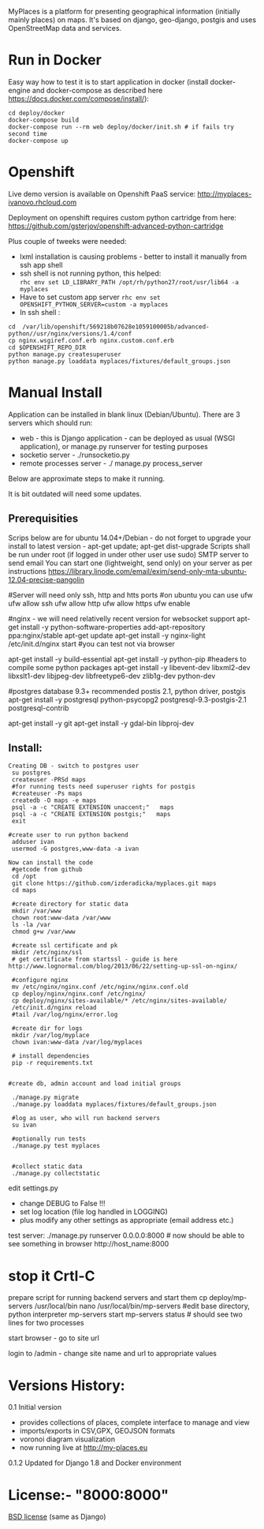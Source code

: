 MyPlaces is a platform for presenting geographical information (initially mainly places) on maps.
It's based on django, geo-django, postgis and uses OpenStreetMap data and services.

Run in Docker
=============
Easy way how to test it is to start application in docker (install docker-engine and docker-compose as described here https://docs.docker.com/compose/install/):

```
cd deploy/docker
docker-compose build
docker-compose run --rm web deploy/docker/init.sh # if fails try second time
docker-compose up

```

Openshift
=========

Live demo version is available on Openshift PaaS service:
http://myplaces-ivanovo.rhcloud.com

Deployment on openshift requires custom python cartridge from here: https://github.com/gsterjov/openshift-advanced-python-cartridge

Plus couple of tweeks were needed:
- lxml installation is causing problems - better to install it manually from ssh app shell
- ssh shell is not running python, this helped:   
    `rhc env set LD_LIBRARY_PATH /opt/rh/python27/root/usr/lib64 -a myplaces`
- Have to set custom app server
	  `rhc env set OPENSHIFT_PYTHON_SERVER=custom -a myplaces`
- In ssh shell :
```
cd  /var/lib/openshift/569218b07628e1059100005b/advanced-python//usr/nginx/versions/1.4/conf
cp nginx.wsgiref.conf.erb nginx.custom.conf.erb
cd $OPENSHIFT_REPO_DIR 
python manage.py createsuperuser
python manage.py loaddata myplaces/fixtures/default_groups.json

```

Manual Install
==============
Application can be installed in blank linux (Debian/Ubuntu). 
There are 3 servers which should run:
- web -  this is Django application - can be deployed as usual (WSGI application), or manage.py runserver for testing purposes
- socketio server - ./runsocketio.py
- remote processes server - ./ manage.py process_server


Below are approximate steps to make it 
running.

It is bit outdated will need some updates.

Prerequisities
--------------
Scrips below are for ubuntu 14.04+/Debian - do not forget to upgrade your install to latest version - apt-get update; apt-get dist-upgrade
Scripts shall be run under root (if logged in under other user use sudo)
SMTP server to send email
You can start one (lightweight, send only) on your server as per instructions https://library.linode.com/email/exim/send-only-mta-ubuntu-12.04-precise-pangolin
 

 #Server will need only ssh, http and htts ports 
 #on ubuntu you can use ufw 
 ufw allow ssh
 ufw allow http
 ufw allow https
 ufw enable

 #nginx - we will need relativelly recent version for websocket support
 apt-get install -y python-software-properties
 add-apt-repository ppa:nginx/stable
 apt-get update
 apt-get install -y nginx-light
 /etc/init.d/nginx start
 #you can test not via browser
 
 
 apt-get install -y build-essential
 apt-get install -y python-pip
 #headers to compile some python packages
 apt-get install -y libevent-dev libxml2-dev libxslt1-dev libjpeg-dev libfreetype6-dev zlib1g-dev python-dev
 
 #postgres database 9.3+ recommended postis 2.1, python driver, postgis
 apt-get install -y postgresql python-psycopg2  postgresql-9.3-postgis-2.1  postgresql-contrib

 apt-get install -y git
 apt-get install -y gdal-bin  libproj-dev

 

Install:
-------
```
Creating DB - switch to postgres user
 su postgres
 createuser -PRSd maps
 #for running tests need superuser rights for postgis
 #createuser -Ps maps
 createdb -O maps -e maps
 psql -a -c "CREATE EXTENSION unaccent;"   maps
 psql -a -c "CREATE EXTENSION postgis;"   maps
 exit
 
#create user to run python backend
 adduser ivan
 usermod -G postgres,www-data -a ivan

Now can install the code
 #getcode from github
 cd /opt
 git clone https://github.com/izderadicka/myplaces.git maps
 cd maps

 #create directory for static data
 mkdir /var/www
 chown root:www-data /var/www
 ls -la /var
 chmod g+w /var/www
 
 #create ssl certificate and pk
 mkdir /etc/nginx/ssl
 # get certificate from startssl - guide is here http://www.lognormal.com/blog/2013/06/22/setting-up-ssl-on-nginx/
 
 #configure nginx
 mv /etc/nginx/nginx.conf /etc/nginx/nginx.conf.old
 cp deploy/nginx/nginx.conf /etc/nginx/
 cp deploy/nginx/sites-available/* /etc/nginx/sites-available/
 /etc/init.d/nginx reload
 #tail /var/log/nginx/error.log

 #create dir for logs
 mkdir /var/log/myplace
 chown ivan:www-data /var/log/myplaces

 # install dependencies
 pip -r requirements.txt


#create db, admin account and load initial groups

 ./manage.py migrate
 ./manage.py loaddata myplaces/fixtures/default_groups.json

 #log as user, who will run backend servers
 su ivan
 
 #optionally run tests
 ./manage.py test myplaces


 #collect static data
 ./manage.py collectstatic
```


edit settings.py
- change DEBUG to False !!!
- set log location (file log handled in LOGGING)
- plus modify any other settings as appropriate (email address etc.)

test server:
 ./manage.py runserver 0.0.0.0:8000  #  now should be able to see something in browser http://host_name:8000
 # stop it Crtl-C
 
prepare script for running backend servers and start them
 cp deploy/mp-servers /usr/local/bin
 nano /usr/local/bin/mp-servers #edit base directory, python interpreter
 mp-servers start
 mp-servers status # should see two lines for two processes
 
start browser - go to site url

login to /admin - change site name and url  to appropriate values 
 
Versions History:
=================

0.1 Initial version
- provides collections of places, complete interface to manage and view
- imports/exports in CSV,GPX, GEOJSON formats
- voronoi diagram visualization
- now running live at http://my-places.eu

0.1.2 Updated for Django 1.8 and Docker environment

License:- "8000:8000"
=========
[BSD license](http://opensource.org/licenses/BSD-3-Clause) (same as Django)
